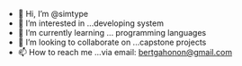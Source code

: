 - 👋 Hi, I’m @simtype
- 👀 I’m interested in ...developing system
- 🌱 I’m currently learning ... programming languages
- 💞️ I’m looking to collaborate on ...capstone projects
- 📫 How to reach me ...via email: bertgahonon@gmail.com

<!---
simtype/simtype is a ✨ special ✨ repository because its `README.md` (this file) appears on your GitHub profile.
You can click the Preview link to take a look at your changes.
--->
